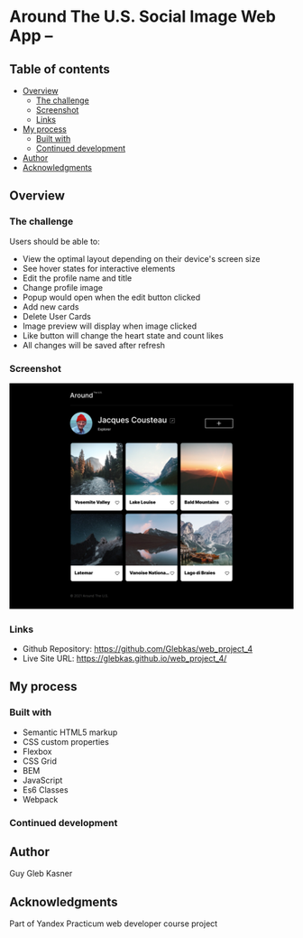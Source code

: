 # Around The U.S. Social Image Web App –

## Table of contents

- [Overview](#overview)
  - [The challenge](#the-challenge)
  - [Screenshot](#screenshot)
  - [Links](#links)
- [My process](#my-process)
  - [Built with](#built-with)
  - [Continued development](#continued-development)
- [Author](#author)
- [Acknowledgments](#acknowledgments)

## Overview

### The challenge

Users should be able to:

- View the optimal layout depending on their device's screen size
- See hover states for interactive elements
- Edit the profile name and title
- Change profile image
- Popup would open when the edit button clicked
- Add new cards
- Delete User Cards
- Image preview will display when image clicked
- Like button will change the heart state and count likes
- All changes will be saved after refresh

### Screenshot

![](./screenshot.png)

### Links

- Github Repository: https://github.com/Glebkas/web_project_4
- Live Site URL: https://glebkas.github.io/web_project_4/

## My process

### Built with

- Semantic HTML5 markup
- CSS custom properties
- Flexbox
- CSS Grid
- BEM
- JavaScript
- Es6 Classes
- Webpack

### Continued development
 

## Author

Guy Gleb Kasner

## Acknowledgments

Part of Yandex Practicum web developer course project

